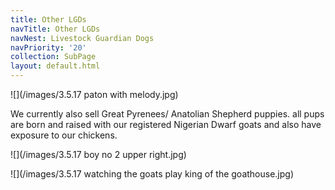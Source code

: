 ```yaml
---
title: Other LGDs
navTitle: Other LGDs
navNest: Livestock Guardian Dogs
navPriority: '20'
collection: SubPage
layout: default.html
---
```

![](/images/3.5.17 paton with melody.jpg)

We currently also sell Great Pyrenees/ Anatolian Shepherd puppies. all pups are born and raised with our registered Nigerian Dwarf goats and also have exposure to our chickens.

![](/images/3.5.17 boy no 2  upper right.jpg)



![](/images/3.5.17 watching the goats play king of the goathouse.jpg)
